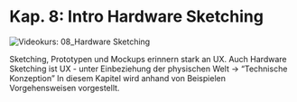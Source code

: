 # Kap. 8: Intro Hardware Sketching

![Videokurs: 08_Hardware Sketching](https://youtu.be/ePd1LlRAmG8?si=jGW37T8hp4pS1Qmq)

Sketching, Prototypen und Mockups erinnern stark an UX.
Auch Hardware Sketching ist UX - unter Einbeziehung der physischen Welt -> “Technische Konzeption” 
In diesem Kapitel wird anhand von Beispielen Vorgehensweisen vorgestellt.